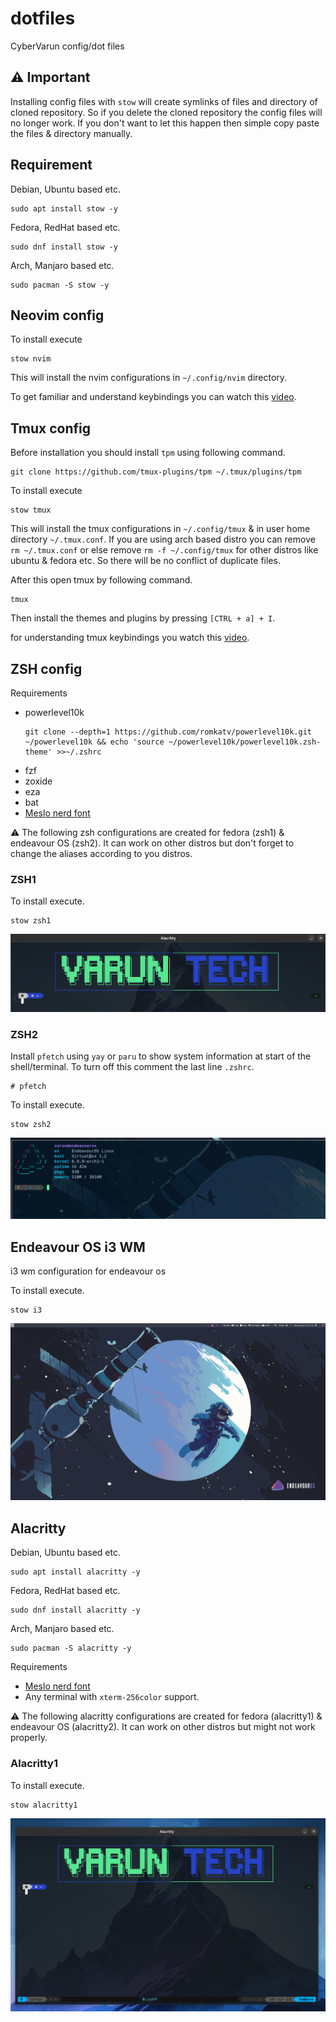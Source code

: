 # dotfiles

CyberVarun config/dot files

## ⚠️ Important

Installing config files with `stow` will create symlinks of files and directory of cloned repository. So if you delete the cloned repository the config files will no longer work. If you don't want to let this happen then simple copy paste the files & directory manually.

## Requirement

Debian, Ubuntu based etc.

```
sudo apt install stow -y
```

Fedora, RedHat based etc.

```
sudo dnf install stow -y
```

Arch, Manjaro based etc.

```
sudo pacman -S stow -y
```

## Neovim config

To install execute

```
stow nvim
```

This will install the nvim configurations in `~/.config/nvim` directory.

To get familiar and understand keybindings you can watch this [video](https://youtu.be/6pAG3BHurdM).

## Tmux config

Before installation you should install `tpm` using following command.

```
git clone https://github.com/tmux-plugins/tpm ~/.tmux/plugins/tpm
```

To install execute

```
stow tmux
```

This will install the tmux configurations in `~/.config/tmux` & in user home directory `~/.tmux.conf`. If you are using arch based distro you can remove `rm ~/.tmux.conf` or else remove `rm -f ~/.config/tmux` for other distros like ubuntu & fedora etc. So there will be no conflict of duplicate files.

After this open tmux by following command.

```
tmux
```

Then install the themes and plugins by pressing `[CTRL + a] + I`.

for understanding tmux keybindings you watch this [video](https://youtu.be/U-omALWIBos).

## ZSH config

Requirements

- powerlevel10k
  ```
  git clone --depth=1 https://github.com/romkatv/powerlevel10k.git ~/powerlevel10k && echo 'source ~/powerlevel10k/powerlevel10k.zsh-theme' >>~/.zshrc
  ```
- fzf
- zoxide
- eza
- bat
- [Meslo nerd font](https://www.nerdfonts.com/font-downloads)

⚠️ The following zsh configurations are created for fedora (zsh1) & endeavour OS (zsh2). It can work on other distros but don't forget to change the aliases according to you distros.

### ZSH1

To install execute.

```
stow zsh1
```

![ZSH1 Preview](./src/zsh1_preview.png)

### ZSH2
Install `pfetch` using `yay` or `paru` to show system information at start of the shell/terminal. To turn off this comment the last line `.zshrc`.

```
# pfetch
```

To install execute.

```
stow zsh2
```

![ZSH2 Preview](./src/zsh2_preview.png)

## Endeavour OS i3 WM

i3 wm configuration for endeavour os

To install execute.

```
stow i3
```

![Endeavour OS i3](./src/i3_preview.png)

## Alacritty

Debian, Ubuntu based etc.

```
sudo apt install alacritty -y
```

Fedora, RedHat based etc.

```
sudo dnf install alacritty -y
```

Arch, Manjaro based etc.

```
sudo pacman -S alacritty -y
```

Requirements
  - [Meslo nerd font](https://www.nerdfonts.com/font-downloads)
  - Any terminal with `xterm-256color` support.

⚠️ The following alacritty configurations are created for fedora (alacritty1) & endeavour OS (alacritty2). It can work on other distros but might not work properly.


### Alacritty1

To install execute.
```
stow alacritty1
```

![Alacritty1 preview](./src/alacritty1_preview.png)

